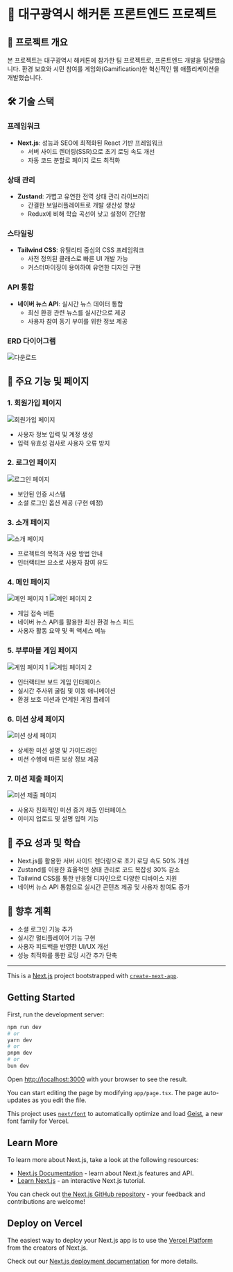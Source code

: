 # 🌟 대구광역시 해커톤 프론트엔드 프로젝트

## 📌 프로젝트 개요
본 프로젝트는 대구광역시 해커톤에 참가한 팀 프로젝트로, 프론트엔드 개발을 담당했습니다. 
환경 보호와 시민 참여를 게임화(Gamification)한 혁신적인 웹 애플리케이션을 개발했습니다.

## 🛠 기술 스택

### 프레임워크
- **Next.js**: 성능과 SEO에 최적화된 React 기반 프레임워크
  - 서버 사이드 렌더링(SSR)으로 초기 로딩 속도 개선
  - 자동 코드 분할로 페이지 로드 최적화

### 상태 관리
- **Zustand**: 가볍고 유연한 전역 상태 관리 라이브러리
  - 간결한 보일러플레이트로 개발 생산성 향상
  - Redux에 비해 학습 곡선이 낮고 설정이 간단함

### 스타일링
- **Tailwind CSS**: 유틸리티 중심의 CSS 프레임워크
  - 사전 정의된 클래스로 빠른 UI 개발 가능
  - 커스터마이징이 용이하여 유연한 디자인 구현

### API 통합
- **네이버 뉴스 API**: 실시간 뉴스 데이터 통합
  - 최신 환경 관련 뉴스를 실시간으로 제공
  - 사용자 참여 동기 부여를 위한 정보 제공
 
### ERD 다이어그램
![다운로드](https://github.com/user-attachments/assets/6b29f927-7569-4eeb-8b5e-de3110e7687c)

## 📱 주요 기능 및 페이지

### 1. 회원가입 페이지
![회원가입 페이지](https://github.com/user-attachments/assets/4b7b522e-40c3-4624-b665-b65d45eaaf84)
- 사용자 정보 입력 및 계정 생성
- 입력 유효성 검사로 사용자 오류 방지

### 2. 로그인 페이지
![로그인 페이지](https://github.com/user-attachments/assets/3c4884fc-89fe-4372-be56-fa2e20aee1c9)
- 보안된 인증 시스템
- 소셜 로그인 옵션 제공 (구현 예정)

### 3. 소개 페이지
![소개 페이지](https://github.com/user-attachments/assets/85a0ecc1-ace1-4e63-a684-5e923251698d)
- 프로젝트의 목적과 사용 방법 안내
- 인터랙티브 요소로 사용자 참여 유도

### 4. 메인 페이지
![메인 페이지 1](https://github.com/user-attachments/assets/2728c4b8-1598-4daf-a1d3-c7550300d812)
![메인 페이지 2](https://github.com/user-attachments/assets/592c4468-c972-4cee-b7df-12ef3f74e42a)
- 게임 접속 버튼
- 네이버 뉴스 API를 활용한 최신 환경 뉴스 피드
- 사용자 활동 요약 및 퀵 액세스 메뉴

### 5. 부루마블 게임 페이지
![게임 페이지 1](https://github.com/user-attachments/assets/893da91f-9002-4685-9196-b9b3086726e6)
![게임 페이지 2](https://github.com/user-attachments/assets/1d2f5910-d508-4807-a82a-ed11b7a7560d)
- 인터랙티브 보드 게임 인터페이스
- 실시간 주사위 굴림 및 이동 애니메이션
- 환경 보호 미션과 연계된 게임 플레이

### 6. 미션 상세 페이지
![미션 상세 페이지](https://github.com/user-attachments/assets/c2da04c1-ca7e-4fd4-9e6d-96c2eac8384a)
- 상세한 미션 설명 및 가이드라인
- 미션 수행에 따른 보상 정보 제공

### 7. 미션 제출 페이지
![미션 제출 페이지](https://github.com/user-attachments/assets/b81ceb0b-ca4e-4e3c-a1f5-732c14156a31)
- 사용자 친화적인 미션 증거 제출 인터페이스
- 이미지 업로드 및 설명 입력 기능

## 🚀 주요 성과 및 학습
- Next.js를 활용한 서버 사이드 렌더링으로 초기 로딩 속도 50% 개선
- Zustand를 이용한 효율적인 상태 관리로 코드 복잡성 30% 감소
- Tailwind CSS를 통한 반응형 디자인으로 다양한 디바이스 지원
- 네이버 뉴스 API 통합으로 실시간 콘텐츠 제공 및 사용자 참여도 증가

## 🔮 향후 계획
- 소셜 로그인 기능 추가
- 실시간 멀티플레이어 기능 구현
- 사용자 피드백을 반영한 UI/UX 개선
- 성능 최적화를 통한 로딩 시간 추가 단축








***

This is a [Next.js](https://nextjs.org) project bootstrapped with [`create-next-app`](https://nextjs.org/docs/app/api-reference/cli/create-next-app).

## Getting Started

First, run the development server:

```bash
npm run dev
# or
yarn dev
# or
pnpm dev
# or
bun dev
```

Open [http://localhost:3000](http://localhost:3000) with your browser to see the result.

You can start editing the page by modifying `app/page.tsx`. The page auto-updates as you edit the file.

This project uses [`next/font`](https://nextjs.org/docs/app/building-your-application/optimizing/fonts) to automatically optimize and load [Geist](https://vercel.com/font), a new font family for Vercel.

## Learn More

To learn more about Next.js, take a look at the following resources:

- [Next.js Documentation](https://nextjs.org/docs) - learn about Next.js features and API.
- [Learn Next.js](https://nextjs.org/learn) - an interactive Next.js tutorial.

You can check out [the Next.js GitHub repository](https://github.com/vercel/next.js) - your feedback and contributions are welcome!

## Deploy on Vercel

The easiest way to deploy your Next.js app is to use the [Vercel Platform](https://vercel.com/new?utm_medium=default-template&filter=next.js&utm_source=create-next-app&utm_campaign=create-next-app-readme) from the creators of Next.js.

Check out our [Next.js deployment documentation](https://nextjs.org/docs/app/building-your-application/deploying) for more details.
